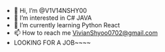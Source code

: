 - 👋 Hi, I’m @V1V14NSHY00
- 👀 I’m interested in C# JAVA
- 🌱 I’m currently learning Python React
- 📫 How to reach me VivianShyoo0702@gmail.com
- LOOKING FOR A JOB~~~~

<!---
V1V14NSHY00/V1V14NSHY00 is a ✨ special ✨ repository because its `README.md` (this file) appears on your GitHub profile.
You can click the Preview link to take a look at your changes.
--->
